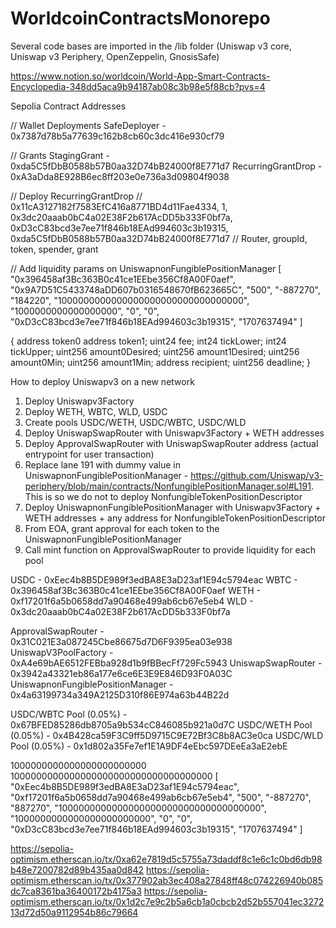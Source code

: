 # WorldcoinContractsMonorepo
Several code bases are imported in the /lib folder (Uniswap v3 core, Uniswap v3 Periphery, OpenZeppelin, GnosisSafe)

https://www.notion.so/worldcoin/World-App-Smart-Contracts-Encyclopedia-348dd5aca9b94187ab08c3b98e5f88cb?pvs=4

Sepolia Contract Addresses

// Wallet Deployments
SafeDeployer - 0x7387d78b5a77639c162b8cb60c3dc416e930cf79

// Grants
StagingGrant - 0xda5C5fDbB0588b57B0aa32D74bB24000f8E771d7
RecurringGrantDrop - 0xA3aDda8E928B6ec8ff203e0e736a3d09804f9038

// Deploy RecurringGrantDrop
// 0x11cA3127182f7583EfC416a8771BD4d11Fae4334, 1, 0x3dc20aaab0bC4a02E38F2b617AcDD5b333F0bf7a, 0xD3cC83bcd3e7ee71f846b18EAd994603c3b19315, 0xda5C5fDbB0588b57B0aa32D74bB24000f8E771d7
// Router, groupId, token, spender, grant

// Add liquidity params on UniswapnonFungiblePositionManager
[
"0x396458af3Bc363B0c41ce1EEbe356Cf8A00F0aef",
"0x9A7D51C5433748aDD607b0316548670fB623665C",
"500",
"-887270",
"184220",
"1000000000000000000000000000000000",
"1000000000000000000",
"0",
"0",
"0xD3cC83bcd3e7ee71f846b18EAd994603c3b19315",
"1707637494"
]

{
    address token0
    address token1;
    uint24 fee;
    int24 tickLower;
    int24 tickUpper;
    uint256 amount0Desired;
    uint256 amount1Desired;
    uint256 amount0Min;
    uint256 amount1Min;
    address recipient;
    uint256 deadline;
}

How to deploy Uniswapv3 on a new network
1. Deploy Uniswapv3Factory
2. Deploy WETH, WBTC, WLD, USDC
3. Create pools USDC/WETH, USDC/WBTC, USDC/WLD
4. Deploy UniswapSwapRouter with Uniswapv3Factory + WETH addresses
5. Deploy ApprovalSwapRouter with UniswapSwapRouter address (actual entrypoint for user transaction)
6. Replace lane 191 with dummy value in UniswapnonFungiblePositionManager - https://github.com/Uniswap/v3-periphery/blob/main/contracts/NonfungiblePositionManager.sol#L191. This is so we do not to deploy NonfungibleTokenPositionDescriptor
7. Deploy UniswapnonFungiblePositionManager with Uniswapv3Factory + WETH addresses + any address for NonfungibleTokenPositionDescriptor
8. From EOA, grant approval for each token to the UniswapnonFungiblePositionManager
9. Call mint function on ApprovalSwapRouter to provide liquidity for each pool


USDC - 0xEec4b8B5DE989f3edBA8E3aD23af1E94c5794eac
WBTC - 0x396458af3Bc363B0c41ce1EEbe356Cf8A00F0aef
WETH - 0xf17201f6a5b0658dd7a90468e499ab6cb67e5eb4
WLD  - 0x3dc20aaab0bC4a02E38F2b617AcDD5b333F0bf7a


ApprovalSwapRouter - 0x31C021E3a087245Cbe86675d7D6F9395ea03e938
UniswapV3PoolFactory - 0xA4e69bAE6512FEBba928d1b9fBBecFf729Fc5943
UniswapSwapRouter - 0x3942a43321eb86a177e6ce6E3E9E846D93F0A03C
UniswapnonFungiblePositionManager - 0x4a63199734a349A2125D310f86E974a63b44B22d

USDC/WBTC Pool (0.05%) - 0x67BFED85286db8705a9b534cC846085b921a0d7C
USDC/WETH Pool (0.05%) - 0x4B428ca59F3C9ff5D9715C9E72Bf3C8b8AC3e0ca
USDC/WLD Pool  (0.05%) - 0x1d802a35Fe7ef1E1A9DF4eEbc597DEeEa3aE2ebE

1000000000000000000000000
1000000000000000000000000000000000000
[ "0xEec4b8B5DE989f3edBA8E3aD23af1E94c5794eac", "0xf17201f6a5b0658dd7a90468e499ab6cb67e5eb4", "500", "-887270", "887270", "1000000000000000000000000000000000000", "1000000000000000000000000", "0", "0", "0xD3cC83bcd3e7ee71f846b18EAd994603c3b19315", "1707637494" ]

https://sepolia-optimism.etherscan.io/tx/0xa62e7819d5c5755a73daddf8c1e6c1c0bd6db98b48e7200782d89b435aa0d842
https://sepolia-optimism.etherscan.io/tx/0x377902ab3ec408a27848ff48c074226940b085dc7ca8361ba36400172b4175a3
https://sepolia-optimism.etherscan.io/tx/0x1d2c7e9c2b5a6cb1a0cbcb2d52b557041ec327213d72d50a9112954b86c79664